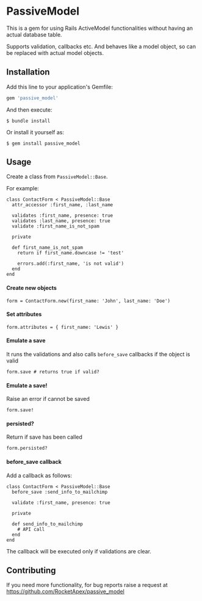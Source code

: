 # PassiveModel

This is a gem for using Rails ActiveModel functionalities without having an actual database table.

Supports validation, callbacks etc. And behaves like a model object, so can be replaced with actual model objects.

## Installation

Add this line to your application's Gemfile:

```ruby
gem 'passive_model'
```

And then execute:

    $ bundle install

Or install it yourself as:

    $ gem install passive_model

## Usage

Create a class from `PassiveModel::Base`.

For example:

```erbruby
class ContactForm < PassiveModel::Base
  attr_accessor :first_name, :last_name

  validates :first_name, presence: true
  validates :last_name, presence: true
  validate :first_name_is_not_spam
  
  private
  
  def first_name_is_not_spam
    return if first_name.downcase != 'test'

    errors.add(:first_name, 'is not valid')
  end
end
```

#### Create new objects 

`form = ContactForm.new(first_name: 'John', last_name: 'Doe')`

#### Set attributes

`form.attributes = { first_name: 'Lewis' }`

#### Emulate a save

It runs the validations and also calls `before_save` callbacks if the object is valid

`form.save # returns true if valid?`

#### Emulate a save!

Raise an error if cannot be saved

`form.save!`

#### persisted?

Return if save has been called

`form.persisted?`

#### before_save callback

Add a callback as follows:

```erbruby
class ContactForm < PassiveModel::Base
  before_save :send_info_to_mailchimp
  
  validate :first_name, presence: true
  
  private
  
  def send_info_to_mailchimp
    # API call  
  end
end
```

The callback will be executed only if validations are clear.

## Contributing

If you need more functionality, for bug reports raise a request at https://github.com/RocketApex/passive_model
